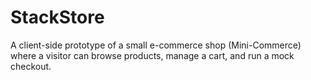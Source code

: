 # StackStore
A client-side prototype of a small e-commerce shop (Mini-Commerce) where a visitor can browse products, manage a cart, and run a mock checkout.
